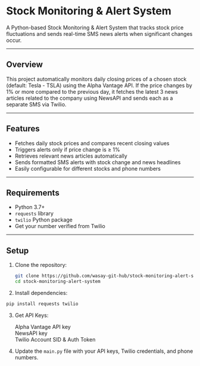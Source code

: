 # Stock Monitoring & Alert System

A Python-based Stock Monitoring & Alert System that tracks stock price fluctuations and sends real-time SMS news alerts when significant changes occur.

---

## Overview

This project automatically monitors daily closing prices of a chosen stock (default: Tesla - TSLA) using the Alpha Vantage API. If the price changes by 1% or more compared to the previous day, it fetches the latest 3 news articles related to the company using NewsAPI and sends each as a separate SMS via Twilio.

---

## Features

- Fetches daily stock prices and compares recent closing values
- Triggers alerts only if price change is ≥ 1%
- Retrieves relevant news articles automatically
- Sends formatted SMS alerts with stock change and news headlines
- Easily configurable for different stocks and phone numbers

---

## Requirements

- Python 3.7+
- `requests` library
- `twilio` Python package
- Get your number verified from Twilio
---

## Setup

1. Clone the repository:
   ```bash
   git clone https://github.com/wasay-git-hub/stock-monitoring-alert-system.git
   cd stock-monitoring-alert-system
   ```
   
2. Install dependencies:
  ```bash
  pip install requests twilio
  ```

3. Get API Keys:

   Alpha Vantage API key<br>
   NewsAPI key<br>
   Twilio Account SID & Auth Token<br>

4. Update the `main.py` file with your API keys, Twilio credentials, and phone numbers.
